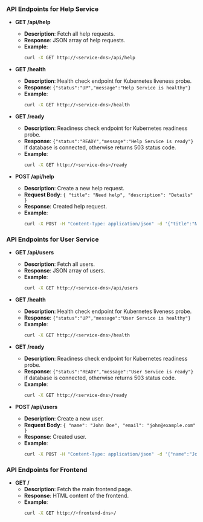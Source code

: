 ### API Endpoints for Help Service

- **GET /api/help**
  - **Description**: Fetch all help requests.
  - **Response**: JSON array of help requests.
  - **Example**:
    ```bash
    curl -X GET http://<service-dns>/api/help
    ```

- **GET /health**
  - **Description**: Health check endpoint for Kubernetes liveness probe.
  - **Response**: `{"status":"UP","message":"Help Service is healthy"}`
  - **Example**:
    ```bash
    curl -X GET http://<service-dns>/health
    ```

- **GET /ready**
  - **Description**: Readiness check endpoint for Kubernetes readiness probe.
  - **Response**: `{"status":"READY","message":"Help Service is ready"}` if database is connected, otherwise returns 503 status code.
  - **Example**:
    ```bash
    curl -X GET http://<service-dns>/ready
    ```

- **POST /api/help**
  - **Description**: Create a new help request.
  - **Request Body**: `{ "title": "Need help", "description": "Details" }`
  - **Response**: Created help request.
  - **Example**:
    ```bash
    curl -X POST -H "Content-Type: application/json" -d '{"title":"Need help","description":"Details"}' http://<service-dns>/api/help
    ```

### API Endpoints for User Service

- **GET /api/users**
  - **Description**: Fetch all users.
  - **Response**: JSON array of users.
  - **Example**:
    ```bash
    curl -X GET http://<service-dns>/api/users
    ```

- **GET /health**
  - **Description**: Health check endpoint for Kubernetes liveness probe.
  - **Response**: `{"status":"UP","message":"User Service is healthy"}`
  - **Example**:
    ```bash
    curl -X GET http://<service-dns>/health
    ```

- **GET /ready**
  - **Description**: Readiness check endpoint for Kubernetes readiness probe.
  - **Response**: `{"status":"READY","message":"User Service is ready"}` if database is connected, otherwise returns 503 status code.
  - **Example**:
    ```bash
    curl -X GET http://<service-dns>/ready
    ```

- **POST /api/users**
  - **Description**: Create a new user.
  - **Request Body**: `{ "name": "John Doe", "email": "john@example.com" }`
  - **Response**: Created user.
  - **Example**:
    ```bash
    curl -X POST -H "Content-Type: application/json" -d '{"name":"John Doe","email":"john@example.com"}' http://<service-dns>/api/users
    ```

### API Endpoints for Frontend

- **GET /**
  - **Description**: Fetch the main frontend page.
  - **Response**: HTML content of the frontend.
  - **Example**:
    ```bash
    curl -X GET http://<frontend-dns>/
    ```